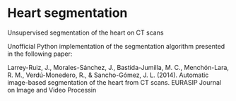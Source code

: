 # Heart segmentation
Unsupervised segmentation of the heart on CT scans

Unofficial Python implementation of the segmentation algorithm presented in the following paper: 

Larrey-Ruiz, J., Morales-Sánchez, J., Bastida-Jumilla, M. C., Menchón-Lara, R. M., Verdú-Monedero, R., & Sancho-Gómez, J. L. (2014). Automatic image-based segmentation of the heart from CT scans. EURASIP Journal on Image and Video Processin
